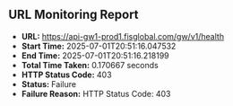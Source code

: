 ## URL Monitoring Report

- **URL:** https://api-gw1-prod1.fisglobal.com/gw/v1/health
- **Start Time:** 2025-07-01T20:51:16.047532
- **End Time:** 2025-07-01T20:51:16.218199
- **Total Time Taken:** 0.170667 seconds
- **HTTP Status Code:** 403
- **Status:** Failure
- **Failure Reason:** HTTP Status Code: 403
